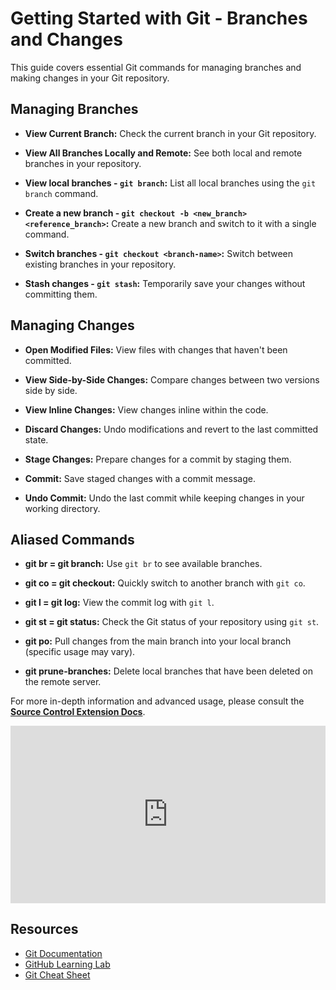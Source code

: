 # Getting Started with Git - Branches and Changes

This guide covers essential Git commands for managing branches and making changes in your Git repository.

## Managing Branches

- **View Current Branch:** Check the current branch in your Git repository.

- **View All Branches Locally and Remote:** See both local and remote branches in your repository.

- **View local branches - `git branch`:** List all local branches using the `git branch` command.

- **Create a new branch - `git checkout -b <new_branch> <reference_branch>`:** Create a new branch and switch to it with a single command.

- **Switch branches - `git checkout <branch-name>`:** Switch between existing branches in your repository.

- **Stash changes - `git stash`:** Temporarily save your changes without committing them.

## Managing Changes

- **Open Modified Files:** View files with changes that haven't been committed.

- **View Side-by-Side Changes:** Compare changes between two versions side by side.

- **View Inline Changes:** View changes inline within the code.

- **Discard Changes:** Undo modifications and revert to the last committed state.

- **Stage Changes:** Prepare changes for a commit by staging them.

- **Commit:** Save staged changes with a commit message.

- **Undo Commit:** Undo the last commit while keeping changes in your working directory.

## Aliased Commands

- **git br = git branch:** Use `git br` to see available branches.

- **git co = git checkout:** Quickly switch to another branch with `git co`.

- **git l = git log:** View the commit log with `git l`.

- **git st = git status:** Check the Git status of your repository using `git st`.

- **git po:** Pull changes from the main branch into your local branch (specific usage may vary).

- **git prune-branches:** Delete local branches that have been deleted on the remote server.

For more in-depth information and advanced usage, please consult the **[Source Control Extension Docs](https://code.visualstudio.com/docs/sourcecontrol/overview)**.

<div style="position: relative; padding-bottom: 56.25%; height: 0;"><iframe src="https://www.loom.com/embed/67ea31eef4d94a5e844a5393684e4bc6?sid=f52c0561-ceb5-4baf-ba06-ab739ef3fcc5" frameborder="0" webkitallowfullscreen mozallowfullscreen allowfullscreen style="position: absolute; top: 0; left: 0; width: 100%; height: 100%;"></iframe></div>

## Resources

- [Git Documentation](https://git-scm.com/doc)
- [GitHub Learning Lab](https://github.com/apps/github-learning-lab)
- [Git Cheat Sheet](https://github.com/github/training-kit/blob/master/downloads/github-git-cheat-sheet.pdf)
